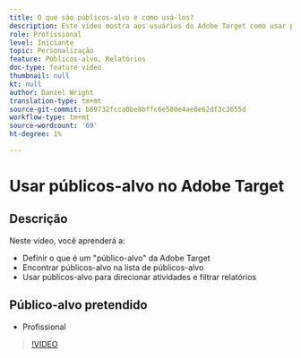 ```yaml
---
title: O que são públicos-alvo e como usá-los?
description: Este vídeo mostra aos usuários do Adobe Target como usar públicos para direcionar atividades e filtrar relatórios.
role: Profissional
level: Iniciante
topic: Personalização
feature: Públicos-alvo, Relatórios
doc-type: feature video
thumbnail: null
kt: null
author: Daniel Wright
translation-type: tm+mt
source-git-commit: b89732fcca0be8bffc6e580e4ae0e62df3c3655d
workflow-type: tm+mt
source-wordcount: '69'
ht-degree: 1%

---
```



# Usar públicos-alvo no Adobe Target

## Descrição

Neste vídeo, você aprenderá a:

* Definir o que é um &quot;público-alvo&quot; da Adobe Target
* Encontrar públicos-alvo na lista de públicos-alvo
* Usar públicos-alvo para direcionar atividades e filtrar relatórios

## Público-alvo pretendido

* Profissional

>[!VIDEO](https://video.tv.adobe.com/v/17398/?quality=12)